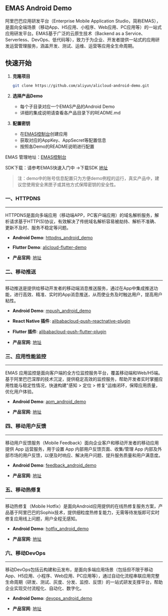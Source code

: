 ## EMAS Android Demo

阿里巴巴应用研发平台（Enterprise Mobile Application Studio，简称EMAS），是面向全端场景（移动App、H5应用、小程序、Web应用、PC应用等）的一站式应用研发平台。EMAS基于广泛的云原生技术（Backend as a Service、Serverless、DevOps、低代码等），致力于为企业、开发者提供一站式的应用研发运营管理服务，涵盖开发、测试、运维、运营等应用全生命周期。

## 快速开始

1. **克隆项目**
   ```bash
   git clone https://github.com/aliyun/alicloud-android-demo.git
   ```

2. **选择产品Demo**
   - 每个子目录对应一个EMAS产品的Android Demo
   - 详细的集成说明请查看各产品目录下的README.md

3. **配置密钥**
   - 在[EMAS控制台](https://emas.console.aliyun.com/)创建应用
   - 获取对应的AppKey、AppSecret等配置信息
   - 按照各Demo的README说明进行配置


EMAS 管理地址：[EMAS控制台](https://emas.console.aliyun.com/)

SDK下载：请参考EMAS快速入门中 ->下载SDK [地址](https://help.aliyun.com/document_detail/436513.html) 


> 注：demo中的账号信息配置只为方便demo例程的运行，真实产品中，建议您使用安全黑匣子或其他方式保障密钥的安全性。



### 一、HTTPDNS
------

HTTPDNS是面向多端应用（移动端APP，PC客户端应用）的域名解析服务，解析请求基于HTTP(S)协议，有效解决了传统域名解析容易被劫持、解析不准确、更新不及时、服务不稳定等问题。

- **Android Demo**: [httpdns_android_demo](https://github.com/aliyun/alicloud-android-demo/tree/master/httpdns_android_demo)

- **Flutter Demo**: [alicloud-flutter-demo](https://github.com/aliyun/alicloud-flutter-demo)

- **产品官网**: [地址](https://www.aliyun.com/product/httpdns)



### 二、移动推送
------

移动推送是提供给移动开发者的移动端消息推送服务，通过在App中集成推送功能，进行高效、精准、实时的App消息推送，从而使业务及时触达用户，提高用户粘性。

- **Android Demo**: [mpush_android_demo](https://github.com/aliyun/alicloud-android-demo/tree/master/mpush_android_demo)

- **React Native 插件**: [alibabacloud-push-reactnative-plugin](https://github.com/aliyun/alibabacloud-push-reactnative-plugin)

- **Flutter 插件**: [alibabacloud-push-flutter-plugin](https://github.com/aliyun/alibabacloud-push-flutter-plugin)

- **产品官网**: [地址](https://www.aliyun.com/product/cps)


### 三、应用性能监控
------

EMAS 应用监控是面向客户端的全方位监控服务平台，覆盖移动端和Web/H5端。基于阿里巴巴深厚的技术沉淀，提供稳定高效的监控服务，帮助开发者实时掌握应用性能与稳定性情况，快速构建"感知 > 定位 > 修复"运维闭环，保障应用质量，优化用户体验。

- **Android Demo**: [apm_android_demo](https://github.com/aliyun/alicloud-android-demo/tree/master/apm_android_demo)

- **产品官网**: [地址](https://www.aliyun.com/product/emascrash/apm)



### 四、移动用户反馈
------

移动用户反馈服务（Mobile Feedback）面向企业客户和移动开发者的移动应用提供 App 运营服务，用于设置 App 内部用户反馈页面、收集/管理 App 内部及外部市场的用户反馈，以便及时响应、解决用户问题、提升服务质量和用户满意度。

- **Android Demo**: [feedback_android_demo](https://github.com/aliyun/alicloud-android-demo/tree/master/feedback_android_demo)

- **产品官网**: [地址](https://www.aliyun.com/product/feedback)



### 五、移动热修复
------

移动热修复（Mobile Hotfix）是面向Android应用提供的在线热修复服务方案，产品基于阿里巴巴的Sophix技术，提供细粒度热修复能力，无需等待发版即可实时修复应用线上问题，用户全程无感知。

- **Android Demo**: [hotfix_android_demo](https://github.com/aliyun/alicloud-android-demo/tree/master/hotfix_android_demo)

- **产品官网**: [地址](https://www.aliyun.com/product/hotfix)



### 六、移动DevOps
------

移动DevOps包括云构建和云发布，是面向多端应用场景（包括但不限于移动App、H5应用、小程序、Web应用、PC应用等），通过自动化流程串联应用完整生命周期（研发、测试、灰度、分发、监控、反馈）的一站式研发支撑平台，帮助企业实现交付流程化、自动化、数字化。

- **Android Demo**: [devops_android_demo](https://github.com/aliyun/alicloud-android-demo/tree/master/devops_android_demo)

- **产品官网**: [地址](https://www.aliyun.com/product/emascrash/mobile_devops)